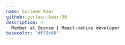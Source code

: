 ```yaml
---
name: Gurleen Kaur
github: gurleen-kaur-30
description: >
  Member at @zense | React-native developer
basecolor: "#f79c60"
---
```

